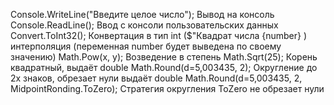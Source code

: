 Console.WriteLine("Введите целое число"); Вывод на консоль
Console.ReadLine(); Ввод с консоли пользовательских данных
Convert.ToInt32(); Конвертация в тип int
($"Квадрат числа {number} ) интерполяция (переменная number будет выведена по своему значению)
Math.Pow(x, y); Возведение в степень
Math.Sqrt(25); Корень квадратный, выдаёт double
Math.Round(d=5,003435, 2); Округление до 2х знаков, обрезает нули выдаёт double
Math.Round(d=5,003435, 2, MidpointRonding.ToZero); Стратегия округления ToZero не обрезает нули










